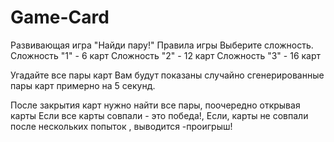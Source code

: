 # Game-Card
Развивающая игра "Найди пару!"
Правила игры
Выберите сложность.
Сложность "1" - 6 карт
Сложность "2" - 12 карт
Сложность "3" - 16 карт

Угадайте все пары карт
Вам будут показаны случайно сгенерированные пары карт примерно на 5 секунд. 

После закрытия карт нужно найти все пары, поочередно открывая карты
Если все карты совпали - это победа!,
Если, карты не совпали после нескольких попыток , выводится -проигрыш!



